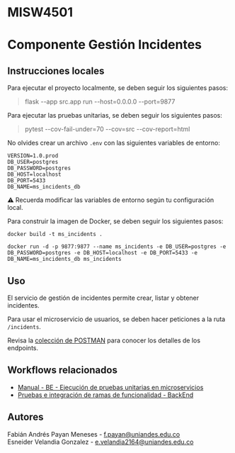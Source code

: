 # MISW4501
# Componente Gestión Incidentes


## Instrucciones locales

Para ejecutar el proyecto localmente, se deben seguir los siguientes pasos:
> flask --app src.app run --host=0.0.0.0 --port=9877

Para ejecutar las pruebas unitarias, se deben seguir los siguientes pasos:
> pytest --cov-fail-under=70 --cov=src --cov-report=html

No olvides crear un archivo `.env` con las siguientes variables de entorno:
```
VERSION=1.0.prod
DB_USER=postgres
DB_PASSWORD=postgres
DB_HOST=localhost
DB_PORT=5433
DB_NAME=ms_incidents_db
````

:warning: Recuerda modificar las variables de entorno según tu configuración local.

Para construir la imagen de Docker, se deben seguir los siguientes pasos:

```
docker build -t ms_incidents .

docker run -d -p 9877:9877 --name ms_incidents -e DB_USER=postgres -e DB_PASSWORD=postgres -e DB_HOST=localhost -e DB_PORT=5433 -e DB_NAME=ms_incidents_db ms_incidents
```

## Uso

El servicio de gestión de incidentes permite crear, listar y obtener incidentes.

Para usar el microservicio de usuarios, se deben hacer peticiones a la ruta `/incidents`.

Revisa la [colección de POSTMAN](https://github.com/fanpay/ABCall/blob/main/backend/collections/ABCall.postman_collection.json) para conocer los detalles de los endpoints.

## Workflows relacionados
* [Manual - BE - Ejecución de pruebas unitarias en microservicios](https://github.com/fanpay/ABCall/actions/workflows/be_manual_unit_testing.yml)
* [Pruebas e integración de ramas de funcionalidad - BackEnd](https://github.com/fanpay/ABCall/actions/workflows/be_integration.yml)


## Autores

Fabián Andrés Payan Meneses - f.payan@uniandes.edu.co <br/>
Esneider Velandia Gonzalez - e.velandia2164@uniandes.edu.co